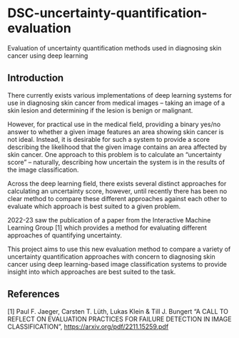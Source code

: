 # DSC-uncertainty-quantification-evaluation
Evaluation of uncertainty quantification methods used in diagnosing skin cancer using deep learning

## Introduction
There currently exists various implementations of deep learning systems for use in diagnosing skin cancer from medical images – taking an image of a skin lesion and determining if the lesion is benign or malignant. 

However, for practical use in the medical field, providing a binary yes/no answer to whether a given image features an area showing skin cancer is not ideal. Instead, it is desirable for such a system to provide a score describing the likelihood that the given image contains an area affected by skin cancer. One approach to this problem is to calculate an “uncertainty score” – naturally, describing how uncertain the system is in the results of the image classification.

Across the deep learning field, there exists several distinct approaches for calculating an uncertainty score, however, until recently there has been no clear method to compare these different approaches against each other to evaluate which approach is best suited to a given problem.

2022-23 saw the publication of a paper from the Interactive Machine Learning Group [1] which provides a method for evaluating different approaches of quantifying uncertainty.

This project aims to use this new evaluation method to compare a variety of uncertainty quantification approaches with concern to diagnosing skin cancer using deep learning-based image classification systems to provide insight into which approaches are best suited to the task. 

## References
[1] Paul F. Jaeger, Carsten T. Lüth, Lukas Klein & Till J. Bungert “A CALL TO REFLECT ON EVALUATION PRACTICES FOR FAILURE DETECTION IN IMAGE CLASSIFICATION”, https://arxiv.org/pdf/2211.15259.pdf
